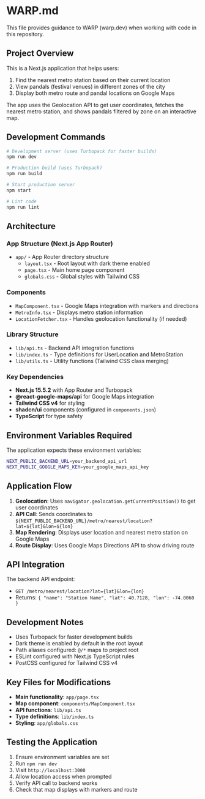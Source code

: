 # WARP.md

This file provides guidance to WARP (warp.dev) when working with code in this repository.

## Project Overview

This is a Next.js application that helps users:
1. Find the nearest metro station based on their current location
2. View pandals (festival venues) in different zones of the city
3. Display both metro route and pandal locations on Google Maps

The app uses the Geolocation API to get user coordinates, fetches the nearest metro station, and shows pandals filtered by zone on an interactive map.

## Development Commands

```bash
# Development server (uses Turbopack for faster builds)
npm run dev

# Production build (uses Turbopack)
npm run build

# Start production server
npm start

# Lint code
npm run lint
```

## Architecture

### App Structure (Next.js App Router)
- `app/` - App Router directory structure
  - `layout.tsx` - Root layout with dark theme enabled
  - `page.tsx` - Main home page component
  - `globals.css` - Global styles with Tailwind CSS

### Components
- `MapComponent.tsx` - Google Maps integration with markers and directions
- `MetroInfo.tsx` - Displays metro station information
- `LocationFetcher.tsx` - Handles geolocation functionality (if needed)

### Library Structure
- `lib/api.ts` - Backend API integration functions
- `lib/index.ts` - Type definitions for UserLocation and MetroStation
- `lib/utils.ts` - Utility functions (Tailwind CSS class merging)

### Key Dependencies
- **Next.js 15.5.2** with App Router and Turbopack
- **@react-google-maps/api** for Google Maps integration
- **Tailwind CSS v4** for styling
- **shadcn/ui** components (configured in `components.json`)
- **TypeScript** for type safety

## Environment Variables Required

The application expects these environment variables:

```bash
NEXT_PUBLIC_BACKEND_URL=your_backend_api_url
NEXT_PUBLIC_GOOGLE_MAPS_KEY=your_google_maps_api_key
```

## Application Flow

1. **Geolocation**: Uses `navigator.geolocation.getCurrentPosition()` to get user coordinates
2. **API Call**: Sends coordinates to `${NEXT_PUBLIC_BACKEND_URL}/metro/nearest/location?lat=${lat}&lon=${lon}`
3. **Map Rendering**: Displays user location and nearest metro station on Google Maps
4. **Route Display**: Uses Google Maps Directions API to show driving route

## API Integration

The backend API endpoint:
- `GET /metro/nearest/location?lat={lat}&lon={lon}`
- Returns: `{ "name": "Station Name", "lat": 40.7128, "lon": -74.0060 }`

## Development Notes

- Uses Turbopack for faster development builds
- Dark theme is enabled by default in the root layout
- Path aliases configured: `@/*` maps to project root
- ESLint configured with Next.js TypeScript rules
- PostCSS configured for Tailwind CSS v4

## Key Files for Modifications

- **Main functionality**: `app/page.tsx`
- **Map component**: `components/MapComponent.tsx`
- **API functions**: `lib/api.ts`
- **Type definitions**: `lib/index.ts`
- **Styling**: `app/globals.css`

## Testing the Application

1. Ensure environment variables are set
2. Run `npm run dev`
3. Visit `http://localhost:3000`
4. Allow location access when prompted
5. Verify API call to backend works
6. Check that map displays with markers and route